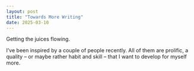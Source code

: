 ```yaml
---
layout: post
title: "Towards More Writing"
date: 2025-03-10
---
```


Getting the juices flowing.

I’ve been inspired by a couple of people recently. All of them are prolific,
a quality – or maybe rather habit and skill – that I want to develop for myself more.
